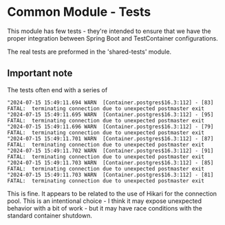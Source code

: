 # Common Module - Tests

This module has few tests - they're intended to ensure that we have the proper
integration between Spring Boot and TestContainer configurations.

The real tests are preformed in the 'shared-tests' module.

## Important note

The tests often end with a series of

```
"2024-07-15 15:49:11.694 WARN  [Container.postgres$16.3:112] - [83] FATAL:  terminating connection due to unexpected postmaster exit
"2024-07-15 15:49:11.695 WARN  [Container.postgres$16.3:112] - [95] FATAL:  terminating connection due to unexpected postmaster exit
"2024-07-15 15:49:11.696 WARN  [Container.postgres$16.3:112] - [79] FATAL:  terminating connection due to unexpected postmaster exit
"2024-07-15 15:49:11.701 WARN  [Container.postgres$16.3:112] - [87] FATAL:  terminating connection due to unexpected postmaster exit
"2024-07-15 15:49:11.702 WARN  [Container.postgres$16.3:112] - [91] FATAL:  terminating connection due to unexpected postmaster exit
"2024-07-15 15:49:11.703 WARN  [Container.postgres$16.3:112] - [85] FATAL:  terminating connection due to unexpected postmaster exit
"2024-07-15 15:49:11.703 WARN  [Container.postgres$16.3:112] - [81] FATAL:  terminating connection due to unexpected postmaster exit
```

This is fine. It appears to be related to the use of Hikari for the connection pool.
This is an intentional choice - I think it may expose unexpected behavior with a bit 
of work - but it may have race conditions with the standard container shutdown.